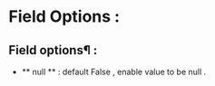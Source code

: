 # Field Options : 
## Field options¶ : 
  * ** null ** : default False , enable value to be null . 

